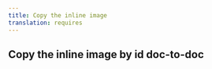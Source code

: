 ```yaml
---
title: Copy the inline image
translation: requires
---
```


## Copy the inline image by id doc-to-doc
